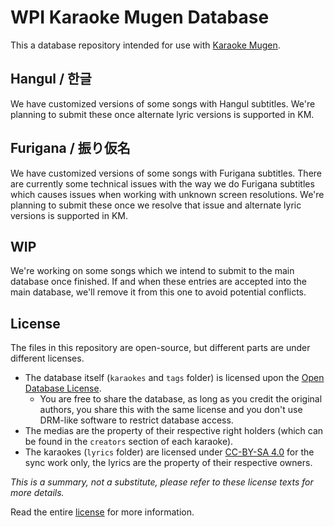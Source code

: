 # WPI Karaoke Mugen Database

This a database repository intended for use with [Karaoke Mugen](https://karaokes.moe/).

## Hangul / 한글

We have customized versions of some songs with Hangul subtitles.
We're planning to submit these once alternate lyric versions is supported in KM.

## Furigana / 振り仮名

We have customized versions of some songs with Furigana subtitles.
There are currently some technical issues with the way we do Furigana subtitles which causes issues when working with unknown screen resolutions.
We're planning to submit these once we resolve that issue and alternate lyric versions is supported in KM.

## WIP

We're working on some songs which we intend to submit to the main database once finished.
If and when these entries are accepted into the main database, we'll remove it from this one to avoid potential conflicts.

## License

The files in this repository are open-source, but different parts are under different licenses.

- The database itself (`karaokes` and `tags` folder) is licensed upon the [Open Database License](./LICENSE_ODBL.md).
  - You are free to share the database, as long as you credit the original authors, you share this with the same license and you don't use DRM-like software to restrict database access.
- The medias are the property of their respective right holders (which can be found in the `creators` section of each karaoke).
- The karaokes (`lyrics` folder) are licensed under [CC-BY-SA 4.0](./LICENSE_CC-BY-SA-4.0.md) for the sync work only, the lyrics are the property of their respective owners.

_This is a summary, not a substitute, please refer to these license texts for more details._

Read the entire [license](./LICENSE.md) for more information.
